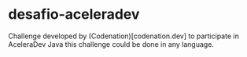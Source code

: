 # desafio-aceleradev
Challenge developed by (Codenation)[codenation.dev] to participate in AceleraDev Java this challenge could be done in any language.
